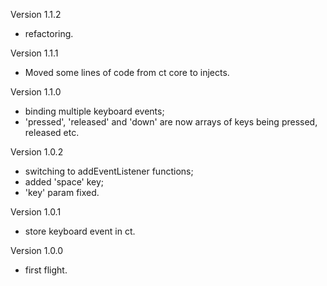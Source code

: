Version 1.1.2

- refactoring.

Version 1.1.1

 - Moved some lines of code from ct core to injects.

Version 1.1.0

 - binding multiple keyboard events;
 - 'pressed', 'released' and 'down' are now arrays of keys being pressed, released etc.

Version 1.0.2

 - switching to addEventListener functions;
 - added 'space' key;
 - 'key' param fixed.

Version 1.0.1

 - store keyboard event in ct.

Version 1.0.0

 - first flight.